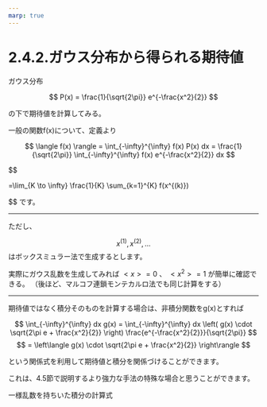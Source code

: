 ```yaml
---
marp: true
---
```

<!--
headingDivider: 1
-->

# 2.4.2.ガウス分布から得られる期待値

ガウス分布

$$
P(x) = \frac{1}{\sqrt{2\pi}} e^{-\frac{x^2}{2}}
$$

の下で期待値を計算してみる。

一般の関数f(x)について、定義より

$$
\langle f(x) \rangle = \int_{-\infty}^{\infty} f(x) P(x) dx = \frac{1}{\sqrt{2\pi}} \int_{-\infty}^{\infty} f(x) e^{-\frac{x^2}{2}} dx
$$

$$

=\lim_{K \to \infty} \frac{1}{K} \sum_{k=1}^{K} f(x^{(k)})


$$
です。

---

ただし、

$$
x^{(1)},x^{(2)},...
$$
はボックスミュラー法で生成するとします。

実際にガウス乱数を生成してみれば $<x>=0$ 、 $<x^2> = 1$ が簡単に確認できる。
（後ほど、マルコフ連鎖モンテカルロ法でも同じ計算をする）

---

期待値ではなく積分そのものを計算する場合は、非積分関数をg(x)とすれば

$$
\int_{-\infty}^{\infty} dx g(x) = \int_{-\infty}^{\infty} dx \left( g(x) \cdot \sqrt{2\pi e + \frac{x^2}{2}} \right) \frac{e^{-\frac{x^2}{2}}}{\sqrt{2\pi}}
$$
$$
= \left\langle g(x) \cdot \sqrt{2\pi e + \frac{x^2}{2}} \right\rangle
$$

という関係式を利用して期待値と積分を関係づけることができます。

これは、4.5節で説明するより強力な手法の特殊な場合と思うことができます。

一様乱数を持ちいた積分の計算式